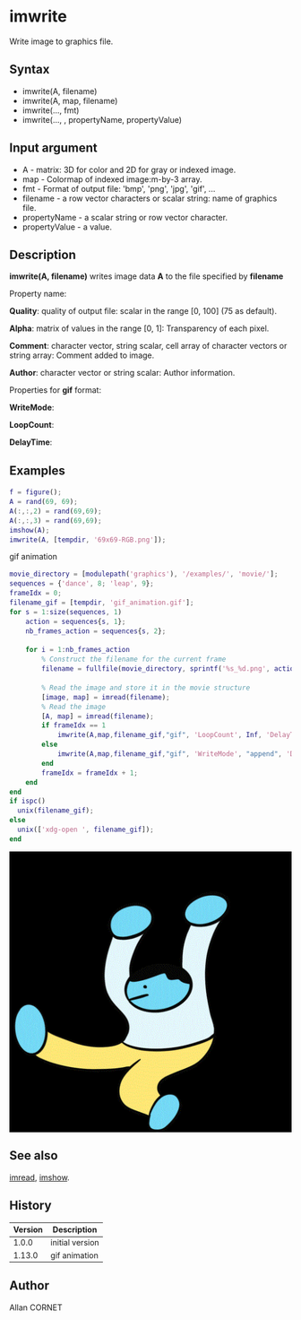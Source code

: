 # imwrite

Write image to graphics file.

## Syntax

- imwrite(A, filename)
- imwrite(A, map, filename)
- imwrite(..., fmt)
- imwrite(..., , propertyName, propertyValue)

## Input argument

- A - matrix: 3D for color and 2D for gray or indexed image.
- map - Colormap of indexed image:m-by-3 array.
- fmt - Format of output file: 'bmp', 'png', 'jpg', 'gif', ...
- filename - a row vector characters or scalar string: name of graphics file.
- propertyName - a scalar string or row vector character.
- propertyValue - a value.

## Description

  <p><b>imwrite(A, filename)</b> writes image data <b>A</b> to the file specified by <b>filename</b></p>
  <p/>
  <p>Property name:</p>
  <p/>
  <p><b>Quality</b>: quality of output file: scalar in the range [0, 100] (75 as default).</p>
  <p><b>Alpha</b>: matrix of values in the range [0, 1]: Transparency of each pixel.</p>
  <p><b>Comment</b>: character vector, string scalar, cell array of character vectors or string array: Comment added to image.</p>
  <p><b>Author</b>: character vector or string scalar: Author information.</p>
  <p/>
  <p>Properties for <b>gif</b> format:</p>
  <p/>
  <p><b>WriteMode</b>:</p>
  <p><b>LoopCount</b>:</p>
  <p><b>DelayTime</b>:</p>

## Examples

```matlab
f = figure();
A = rand(69, 69);
A(:,:,2) = rand(69,69);
A(:,:,3) = rand(69,69);
imshow(A);
imwrite(A, [tempdir, '69x69-RGB.png']);
```

gif animation

```matlab
movie_directory = [modulepath('graphics'), '/examples/', 'movie/'];
sequences = {'dance', 8; 'leap', 9};
frameIdx = 0;
filename_gif = [tempdir, 'gif_animation.gif'];
for s = 1:size(sequences, 1)
    action = sequences{s, 1};
    nb_frames_action = sequences{s, 2};

    for i = 1:nb_frames_action
        % Construct the filename for the current frame
        filename = fullfile(movie_directory, sprintf('%s_%d.png', action, i));

        % Read the image and store it in the movie structure
        [image, map] = imread(filename);
        % Read the image
        [A, map] = imread(filename);
        if frameIdx == 1
            imwrite(A,map,filename_gif,"gif", 'LoopCount', Inf, 'DelayTime', 1);
        else
            imwrite(A,map,filename_gif,"gif", 'WriteMode', "append", 'DelayTime', 1)
        end
        frameIdx = frameIdx + 1;
    end
end
if ispc()
  unix(filename_gif);
else
  unix(['xdg-open ', filename_gif]);
end
```

<img src="imwrite_gif_8CC307B9.gif" align="middle"/>

## See also

[imread](imread.md), [imshow](imshow.md).

## History

| Version | Description     |
| ------- | --------------- |
| 1.0.0   | initial version |
| 1.13.0  | gif animation   |

## Author

Allan CORNET
